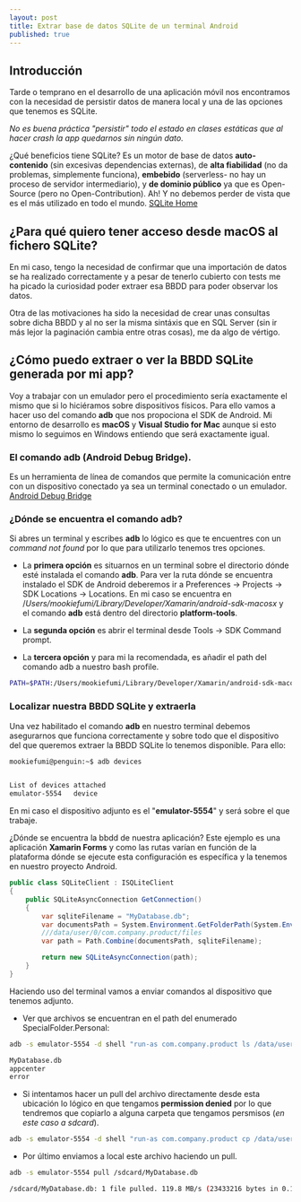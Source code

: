 ```yaml
---
layout: post
title: Extrar base de datos SQLite de un terminal Android
published: true
---
```


## Introducción

Tarde o temprano en el desarrollo de una aplicación móvil nos encontramos con la necesidad de persistir datos de manera local y una de las opciones que tenemos es SQLite. 

*No es buena práctica "persistir" todo el estado en clases estáticas que al hacer crash la app quedarnos sin ningún dato.*

¿Qué beneficios tiene SQLite?
Es un motor de base de datos **auto-contenido** (sin excesivas dependencias externas), de **alta fiabilidad** (no da problemas, simplemente funciona), **embebido** (serverless- no hay un proceso de servidor intermediario), y **de dominio público** ya que es Open-Source (pero no Open-Contribution). Ah! Y no debemos perder de vista que es el más utilizado en todo el mundo.
[SQLite Home](https://www.sqlite.org)

## ¿Para qué quiero tener acceso desde macOS al fichero SQLite?

En mi caso, tengo la necesidad de confirmar que una importación de datos se ha realizado correctamente y a pesar de tenerlo cubierto con tests me ha picado la curiosidad poder extraer esa BBDD para poder observar los datos.

Otra de las motivaciones ha sido la necesidad de crear unas consultas sobre dicha BBDD y al no ser la misma sintáxis que en SQL Server (sin ir más lejor la paginación cambia entre otras cosas), me da algo de vértigo.

## ¿Cómo puedo extraer o ver la BBDD SQLite generada por mi app?

Voy a trabajar con un emulador pero el procedimiento sería exactamente el mismo que si lo hiciéramos sobre dispositivos físicos. Para ello vamos a hacer uso del comando **adb** que nos propociona el SDK de Android. Mi entorno de desarrollo es **macOS** y **Visual Studio for Mac** aunque si esto mismo lo seguimos en Windows entiendo que será exactamente igual.

### El comando adb (Android Debug Bridge).

Es un herramienta de línea de comandos que permite la comunicación entre con un dispositivo conectado ya sea un terminal conectado o un emulador.
[Android Debug Bridge](https://developer.android.com/studio/command-line/adb?hl=es-419)

### ¿Dónde se encuentra el comando adb?

Si abres un terminal y escribes **adb** lo lógico es que te encuentres con un *command not found* por lo que para utilizarlo tenemos tres opciones.

* La **primera opción** es situarnos en un terminal sobre el directorio dónde esté instalada el comando **adb**. Para ver la ruta dónde se encuentra instalado el SDK de Android deberemos ir a Preferences -> Projects -> SDK Locations -> Locations. En mi caso se encuentra en /*Users/mookiefumi/Library/Developer/Xamarin/android-sdk-macosx* y el comando **adb** está dentro del directorio **platform-tools**.

* La **segunda opción** es abrir el terminal desde Tools -> SDK Command prompt.

* La **tercera opción** y para mi la recomendada, es añadir el path del comando adb a nuestro bash profile.

```bash
PATH=$PATH:/Users/mookiefumi/Library/Developer/Xamarin/android-sdk-macosx/platform-tools
```

### Localizar nuestra BBDD SQLite y extraerla

Una vez habilitado el comando **adb** en nuestro terminal debemos asegurarnos que funciona correctamente y sobre todo que el dispositivo del que queremos extraer la BBDD SQLite lo tenemos disponible. Para ello:

```bash
mookiefumi@penguin:~$ adb devices


List of devices attached
emulator-5554	device
```

En mi caso el dispositivo adjunto es el "**emulator-5554**" y será sobre el que trabaje.

¿Dónde se encuentra la bbdd de nuestra aplicación? Este ejemplo es una aplicación **Xamarin Forms** y como las rutas varían en función de la plataforma dónde se ejecute esta configuración es específica y la tenemos en nuestro proyecto Android.

```csharp
public class SQLiteClient : ISQLiteClient
{
    public SQLiteAsyncConnection GetConnection()
    {
        var sqliteFilename = "MyDatabase.db";
        var documentsPath = System.Environment.GetFolderPath(System.Environment.SpecialFolder.Personal);
        ///data/user/0/com.company.product/files
        var path = Path.Combine(documentsPath, sqliteFilename);

        return new SQLiteAsyncConnection(path);
    }
}
```

Haciendo uso del terminal vamos a enviar comandos al dispositivo que tenemos adjunto.

* Ver que archivos se encuentran en el path del enumerado SpecialFolder.Personal:

```bash
adb -s emulator-5554 -d shell "run-as com.company.product ls /data/user/0/com.company.product/files/"

MyDatabase.db
appcenter
error
```

* Si intentamos hacer un pull del archivo directamente desde esta ubicación lo lógico en que tengamos **permission denied** por lo que tendremos que copiarlo a alguna carpeta que tengamos persmisos (*en este caso a sdcard*).

```bash
adb -s emulator-5554 -d shell "run-as com.company.product cp /data/user/0/com.company.product/files/MyDatabase.db /sdcard/"
```

* Por último enviamos a local este archivo haciendo un pull.

```bash
adb -s emulator-5554 pull /sdcard/MyDatabase.db

/sdcard/MyDatabase.db: 1 file pulled. 119.8 MB/s (23433216 bytes in 0.187s)
```
